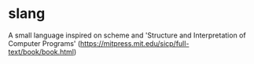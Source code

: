 # slang
A small language inspired on scheme and  'Structure and Interpretation of Computer Programs' (https://mitpress.mit.edu/sicp/full-text/book/book.html)
